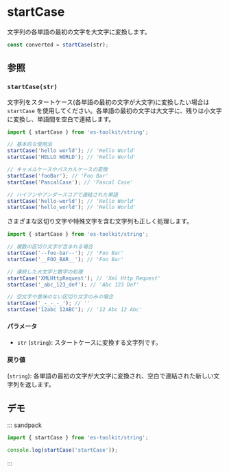 # startCase

文字列の各単語の最初の文字を大文字に変換します。

```typescript
const converted = startCase(str);
```

## 参照

### `startCase(str)`

文字列をスタートケース(各単語の最初の文字が大文字)に変換したい場合は `startCase` を使用してください。各単語の最初の文字は大文字に、残りは小文字に変換し、単語間を空白で連結します。

```typescript
import { startCase } from 'es-toolkit/string';

// 基本的な使用法
startCase('hello world'); // 'Hello World'
startCase('HELLO WORLD'); // 'Hello World'

// キャメルケースやパスカルケースの変換
startCase('fooBar'); // 'Foo Bar'
startCase('PascalCase'); // 'Pascal Case'

// ハイフンやアンダースコアで連結された単語
startCase('hello-world'); // 'Hello World'
startCase('hello_world'); // 'Hello World'
```

さまざまな区切り文字や特殊文字を含む文字列も正しく処理します。

```typescript
import { startCase } from 'es-toolkit/string';

// 複数の区切り文字が含まれる場合
startCase('--foo-bar--'); // 'Foo Bar'
startCase('__FOO_BAR__'); // 'Foo Bar'

// 連続した大文字と数字の処理
startCase('XMLHttpRequest'); // 'Xml Http Request'
startCase('_abc_123_def'); // 'Abc 123 Def'

// 空文字や意味のない区切り文字のみの場合
startCase('_-_-_-_'); // ''
startCase('12abc 12ABC'); // '12 Abc 12 Abc'
```

#### パラメータ

- `str` (`string`): スタートケースに変換する文字列です。

#### 戻り値

(`string`): 各単語の最初の文字が大文字に変換され、空白で連結された新しい文字列を返します。

## デモ

::: sandpack

```ts index.ts
import { startCase } from 'es-toolkit/string';

console.log(startCase('startCase'));
```

:::
